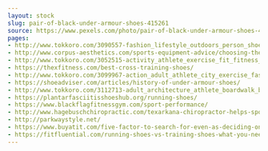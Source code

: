 ```yaml
---
layout: stock
slug: pair-of-black-under-armour-shoes-415261
source: https://www.pexels.com/photo/pair-of-black-under-armour-shoes-415261/
pages:
- http://www.tokkoro.com/3090557-fashion_lifestyle_outdoors_person_shoes_sneakers_sport_street_wear_wristwatch.html
- http://www.corpus-aesthetics.com/sports-equipment-advice/choosing-the-right-running-shoes/
- http://www.tokkoro.com/3052515-activity_athlete_exercise_fit_fitness_footwear_healthy_lifestyle_running_shoes_sneakers_sport_sports-shoe_sportswear_training_workout.html
- https://thexfitness.com/best-cross-training-shoes/
- http://www.tokkoro.com/3099967-action_adult_athlete_city_exercise_fashion_feet_fitness_footwear_indoors_legs_light_man_outdoors_person_runner_shoes_sneakers_sport_street_training_tunnel_under-armour_urban_wear_workout.html
- https://shoeadviser.com/articles/history-of-under-armour-shoes/
- http://www.tokkoro.com/3112713-adult_architecture_athlete_boardwalk_bridge_daytime_exercise_fit_fitness_footbridge_health_man_outdoors_person_railings_recreation_run_runner_shoes_sport_stretching_train_training_travel_wear_woo.html
- https://plantarfasciitisshoeshub.org/running-shoes/
- https://www.blackflagfitnessgym.com/sport-performance/
- http://www.hagebuschchiropractic.com/texarkana-chiropractor-helps-sports-injuries/
- http://parkwaystyle.net/
- https://www.buyatit.com/five-factor-to-search-for-even-as-deciding-on-your-sportswear/
- https://fitfluential.com/running-shoes-vs-training-shoes-what-you-need-for-different-workouts/
---
```

